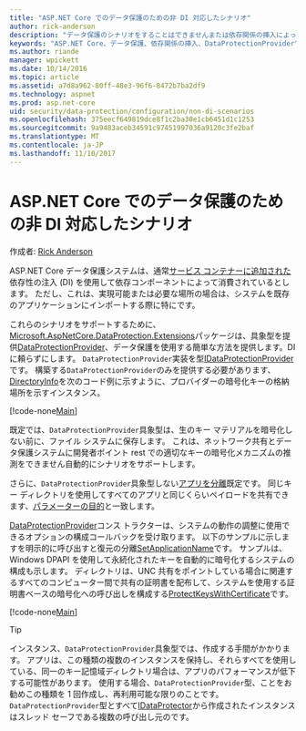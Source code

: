 ```yaml
---
title: "ASP.NET Core でのデータ保護のための非 DI 対応したシナリオ"
author: rick-anderson
description: "データ保護のシナリオをすることはできませんまたは依存関係の挿入によって提供されるサービスを使用したくない位置をサポートする方法を説明します。"
keywords: "ASP.NET Core、データ保護、依存関係の挿入、DataProtectionProvider"
ms.author: riande
manager: wpickett
ms.date: 10/14/2016
ms.topic: article
ms.assetid: a7d8a962-80ff-48e3-96f6-8472b7ba2df9
ms.technology: aspnet
ms.prod: asp.net-core
uid: security/data-protection/configuration/non-di-scenarios
ms.openlocfilehash: 375eecf649819dce8f1c2ba30e1cb6451d1c1253
ms.sourcegitcommit: 9a9483aceb34591c97451997036a9120c3fe2baf
ms.translationtype: MT
ms.contentlocale: ja-JP
ms.lasthandoff: 11/10/2017
---
```

# <a name="non-di-aware-scenarios-for-data-protection-in-aspnet-core"></a>ASP.NET Core でのデータ保護のための非 DI 対応したシナリオ

作成者: [Rick Anderson](https://twitter.com/RickAndMSFT)

ASP.NET Core データ保護システムは、通常[サービス コンテナーに追加された](xref:security/data-protection/consumer-apis/overview)依存性の注入 (DI) を使用して依存コンポーネントによって消費されているとします。 ただし、これは、実現可能または必要な場所の場合は、システムを既存のアプリケーションにインポートする際に特にです。

これらのシナリオをサポートするために、 [Microsoft.AspNetCore.DataProtection.Extensions](https://www.nuget.org/packages/Microsoft.AspNetCore.DataProtection.Extensions/)パッケージは、具象型を提供[DataProtectionProvider](/dotnet/api/Microsoft.AspNetCore.DataProtection.DataProtectionProvider)、データ保護を使用する簡単な方法を提供します。DI に頼らずにします。 `DataProtectionProvider`実装を型[IDataProtectionProvider](/dotnet/api/microsoft.aspnetcore.dataprotection.idataprotectionprovider)です。 構築する`DataProtectionProvider`のみを提供する必要があります、 [DirectoryInfo](/dotnet/api/system.io.directoryinfo)を次のコード例に示すように、プロバイダーの暗号化キーの格納場所を示すインスタンス。

[!code-none[Main](non-di-scenarios/_static/nodisample1.cs)]

既定では、`DataProtectionProvider`具象型は、生のキー マテリアルを暗号化しない前に、ファイル システムに保存します。 これは、ネットワーク共有とデータ保護システムに開発者ポイント rest での適切なキーの暗号化メカニズムの推測をできません自動的にシナリオをサポートします。

さらに、`DataProtectionProvider`具象型しない[アプリを分離](xref:security/data-protection/configuration/overview#per-application-isolation)既定です。 同じキー ディレクトリを使用してすべてのアプリと同じくらいペイロードを共有できます、[パラメーターの目的](xref:security/data-protection/consumer-apis/purpose-strings)と一致します。

[DataProtectionProvider](/dotnet/api/microsoft.aspnetcore.dataprotection.dataprotectionprovider)コンス トラクターは、システムの動作の調整に使用できるオプションの構成コールバックを受け取ります。 以下のサンプルに示しますを明示的に呼び出すと復元の分離[SetApplicationName](/dotnet/api/microsoft.aspnetcore.dataprotection.dataprotectionbuilderextensions.setapplicationname)です。 サンプルは、Windows DPAPI を使用して永続化されたキーを自動的に暗号化するシステムの構成も示します。 ディレクトリは、UNC 共有をポイントしている場合に関連するすべてのコンピューター間で共有の証明書を配布して、システムを使用する証明書ベースの暗号化への呼び出しを構成する[ProtectKeysWithCertificate](/dotnet/api/microsoft.aspnetcore.dataprotection.dataprotectionbuilderextensions.protectkeyswithcertificate)です。

[!code-none[Main](non-di-scenarios/_static/nodisample2.cs)]

> [!TIP]
> インスタンス、`DataProtectionProvider`具象型では、作成する手間がかかります。 アプリは、この種類の複数のインスタンスを保持し、それらすべてを使用している、同一のキー記憶域ディレクトリ場合は、アプリのパフォーマンスが低下する可能性があります。 使用する場合、`DataProtectionProvider`型、ことをお勧めこの種類を 1 回作成し、再利用可能な限りのことです。 `DataProtectionProvider`型とすべて[IDataProtector](/dotnet/api/microsoft.aspnetcore.dataprotection.idataprotector)から作成されたインスタンスはスレッド セーフである複数の呼び出し元のです。
